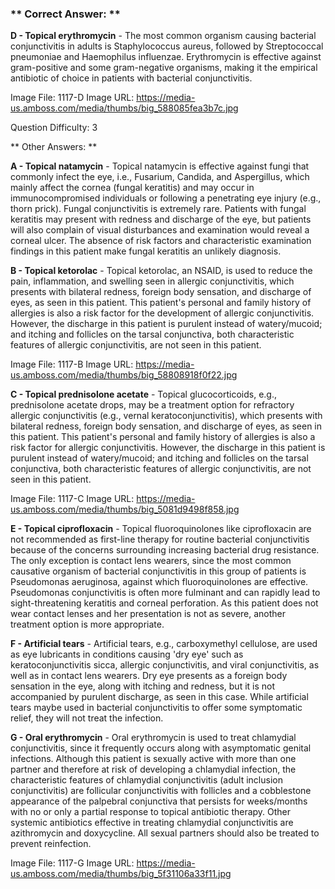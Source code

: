 ### ** Correct Answer: **

**D - Topical erythromycin** - The most common organism causing bacterial conjunctivitis in adults is Staphylococcus aureus, followed by Streptococcal pneumoniae and Haemophilus influenzae. Erythromycin is effective against gram-positive and some gram-negative organisms, making it the empirical antibiotic of choice in patients with bacterial conjunctivitis.

Image File: 1117-D
Image URL: https://media-us.amboss.com/media/thumbs/big_588085fea3b7c.jpg

Question Difficulty: 3

** Other Answers: **

**A - Topical natamycin** - Topical natamycin is effective against fungi that commonly infect the eye, i.e., Fusarium, Candida, and Aspergillus, which mainly affect the cornea (fungal keratitis) and may occur in immunocompromised individuals or following a penetrating eye injury (e.g., thorn prick). Fungal conjunctivitis is extremely rare. Patients with fungal keratitis may present with redness and discharge of the eye, but patients will also complain of visual disturbances and examination would reveal a corneal ulcer. The absence of risk factors and characteristic examination findings in this patient make fungal keratitis an unlikely diagnosis.

**B - Topical ketorolac** - Topical ketorolac, an NSAID, is used to reduce the pain, inflammation, and swelling seen in allergic conjunctivitis, which presents with bilateral redness, foreign body sensation, and discharge of eyes, as seen in this patient. This patient's personal and family history of allergies is also a risk factor for the development of allergic conjunctivitis. However, the discharge in this patient is purulent instead of watery/mucoid; and itching and follicles on the tarsal conjunctiva, both characteristic features of allergic conjunctivitis, are not seen in this patient.

Image File: 1117-B
Image URL: https://media-us.amboss.com/media/thumbs/big_58808918f0f22.jpg

**C - Topical prednisolone acetate** - Topical glucocorticoids, e.g., prednisolone acetate drops, may be a treatment option for refractory allergic conjunctivitis (e.g., vernal keratoconjunctivitis), which presents with bilateral redness, foreign body sensation, and discharge of eyes, as seen in this patient. This patient's personal and family history of allergies is also a risk factor for allergic conjunctivitis. However, the discharge in this patient is purulent instead of watery/mucoid; and itching and follicles on the tarsal conjunctiva, both characteristic features of allergic conjunctivitis, are not seen in this patient.

Image File: 1117-C
Image URL: https://media-us.amboss.com/media/thumbs/big_5081d9498f858.jpg

**E - Topical ciprofloxacin** - Topical fluoroquinolones like ciprofloxacin are not recommended as first-line therapy for routine bacterial conjunctivitis because of the concerns surrounding increasing bacterial drug resistance. The only exception is contact lens wearers, since the most common causative organism of bacterial conjunctivitis in this group of patients is Pseudomonas aeruginosa, against which fluoroquinolones are effective. Pseudomonas conjunctivitis is often more fulminant and can rapidly lead to sight-threatening keratitis and corneal perforation. As this patient does not wear contact lenses and her presentation is not as severe, another treatment option is more appropriate.

**F - Artificial tears** - Artificial tears, e.g., carboxymethyl cellulose, are used as eye lubricants in conditions causing 'dry eye' such as keratoconjunctivitis sicca, allergic conjunctivitis, and viral conjunctivitis, as well as in contact lens wearers. Dry eye presents as a foreign body sensation in the eye, along with itching and redness, but it is not accompanied by purulent discharge, as seen in this case. While artificial tears maybe used in bacterial conjunctivitis to offer some symptomatic relief, they will not treat the infection.

**G - Oral erythromycin** - Oral erythromycin is used to treat chlamydial conjunctivitis, since it frequently occurs along with asymptomatic genital infections. Although this patient is sexually active with more than one partner and therefore at risk of developing a chlamydial infection, the characteristic features of chlamydial conjunctivitis (adult inclusion conjunctivitis) are follicular conjunctivitis with follicles and a cobblestone appearance of the palpebral conjunctiva that persists for weeks/months with no or only a partial response to topical antibiotic therapy. Other systemic antibiotics effective in treating chlamydial conjunctivitis are azithromycin and doxycycline. All sexual partners should also be treated to prevent reinfection.

Image File: 1117-G
Image URL: https://media-us.amboss.com/media/thumbs/big_5f31106a33f11.jpg

